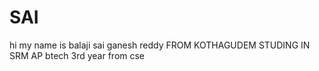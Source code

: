 # SAI
hi my name is balaji sai ganesh reddy 
FROM KOTHAGUDEM
STUDING IN SRM AP
btech 3rd year
from cse
